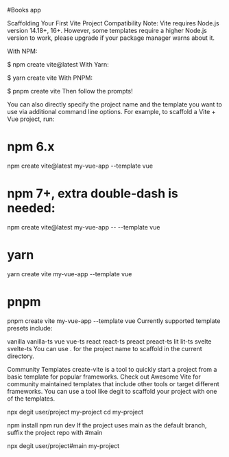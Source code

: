 #Books app

Scaffolding Your First Vite Project
Compatibility Note: Vite requires Node.js version 14.18+, 16+. However, some templates require a higher Node.js version to work, please upgrade if your package manager warns about it.

With NPM:

$ npm create vite@latest
With Yarn:

$ yarn create vite
With PNPM:

$ pnpm create vite
Then follow the prompts!

You can also directly specify the project name and the template you want to use via additional command line options. For example, to scaffold a Vite + Vue project, run:

# npm 6.x
npm create vite@latest my-vue-app --template vue

# npm 7+, extra double-dash is needed:
npm create vite@latest my-vue-app -- --template vue

# yarn
yarn create vite my-vue-app --template vue

# pnpm
pnpm create vite my-vue-app --template vue
Currently supported template presets include:

vanilla
vanilla-ts
vue
vue-ts
react
react-ts
preact
preact-ts
lit
lit-ts
svelte
svelte-ts
You can use . for the project name to scaffold in the current directory.

Community Templates
create-vite is a tool to quickly start a project from a basic template for popular frameworks. Check out Awesome Vite for community maintained templates that include other tools or target different frameworks. You can use a tool like degit to scaffold your project with one of the templates.

npx degit user/project my-project
cd my-project

npm install
npm run dev
If the project uses main as the default branch, suffix the project repo with #main

npx degit user/project#main my-project
